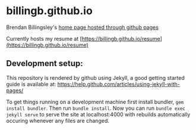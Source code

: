 # billingb.github.io

Brendan Billingsley's [home page hosted through github pages](https://billingb.github.io/)

Currently hosts my resume at [https://billingb.github.io/resume](https://billingb.github.io/resume)

## Development setup:
This repository is rendered by github using Jekyll, a good getting started guide is available at: https://help.github.com/articles/using-jekyll-with-pages/

To get things running on a development machine first install bundler, `gem install bundler`. Then run `bundle install`. Now you can run `bundle exec jekyll serve` to serve the site at localhost:4000 with rebuilds automatically occuring whenever any files are changed.

